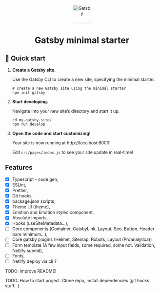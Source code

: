 <p align="center">
  <a href="https://www.gatsbyjs.com/?utm_source=starter&utm_medium=readme&utm_campaign=minimal-starter">
    <img alt="Gatsby" src="https://www.gatsbyjs.com/Gatsby-Monogram.svg" width="60" />
  </a>
</p>
<h1 align="center">
  Gatsby minimal starter
</h1>

## 🚀 Quick start

1.  **Create a Gatsby site.**

    Use the Gatsby CLI to create a new site, specifying the minimal starter.

    ```shell
    # create a new Gatsby site using the minimal starter
    npm init gatsby
    ```

2.  **Start developing.**

    Navigate into your new site’s directory and start it up.

    ```shell
    cd my-gatsby-site/
    npm run develop
    ```

3.  **Open the code and start customizing!**

    Your site is now running at http://localhost:8000!

    Edit `src/pages/index.js` to see your site update in real-time!

## **Features**

- [x] Typescript - code gen,
- [x] ESLint,
- [x] Prettier,
- [x] Git hooks,
- [x] package.json scripts,
- [x] Theme UI (theme),
- [x] Emotion and Emotion styled component,
- [x] Absolute imports,
- [x] Hooks (useSiteMetadata...),
- [ ] Core components (Container, GatsbyLink, Layout, Seo, Button, Header bare minimum...),
- [ ] Core gatsby plugins (Helmet, Sitemap, Robots, Layout (Proanalytica))
- [ ] Form template (A few input fields, some required, some not. Validation, Netlify submit),
- [ ] Fonts,
- [ ] Netlify deploy via cli ?

TODO: Improve README!

TODO: How to start project. Clone repo, install dependencies (git hooks stuff...)
